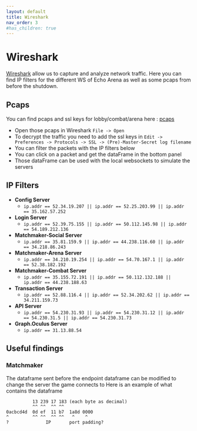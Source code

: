 ```yaml
---
layout: default
title: Wireshark
nav_order: 3
#has_children: true
---
```


# Wireshark

[Wireshark] allow us to capture and analyze network traffic. 
Here you can find IP filters for the different WS of Echo Arena as well as some pcaps from before the shutdown.

## Pcaps

You can find pcaps and ssl keys for lobby/combat/arena here : [pcaps]

- Open those pcaps in Wireshark `File -> Open`
- To decrypt the traffic you need to add the ssl keys in `Edit -> Preferences -> Protocols -> SSL -> (Pre)-Master-Secret log filename`
- You can filter the packets with the IP filters below
- You can click on a packet and get the dataFrame in the bottom panel
- Those dataFrame can be used with the local websockets to simulate the servers

## IP Filters

- **Config Server**
    - `ip.addr == 52.34.19.207 || ip.addr == 52.25.203.99 || ip.addr == 35.162.57.252`
- **Login Server**
    - `ip.addr == 52.39.75.155 || ip.addr == 50.112.145.98 || ip.addr == 54.189.212.136`
- **Matchmaker-Social Server**
    - `ip.addr == 35.81.159.9 || ip.addr == 44.238.116.60 || ip.addr == 34.218.86.243`
- **Matchmaker-Arena Server**
    - `ip.addr == 34.210.19.254 || ip.addr == 54.70.167.1 || ip.addr == 52.38.182.192`
- **Matchmaker-Combat Server**
    - `ip.addr == 35.155.72.191 || ip.addr == 50.112.132.188 || ip.addr == 44.238.188.63`
- **Transaction Server**
    - `ip.addr == 52.88.116.4 || ip.addr == 52.34.202.62 || ip.addr == 34.211.159.73`
- **API Server**
    - `ip.addr == 54.230.31.93 || ip.addr == 54.230.31.12 || ip.addr == 54.230.31.5 || ip.addr == 54.230.31.73`
- **Graph.Oculus Server**
    - `ip.addr == 31.13.88.54`

## Useful findings

### Matchmaker

The dataframe sent before the endpoint dataframe can be modified to change the server the game connects to
Here is an example of what contains the dataframe

```
          13 239 17 183 (each byte as decimal)
          ^^ ^^  ^^ ^^
0acbcd4d  0d ef  11 b7  1a8d 0000
^         ^^ ^^  ^^ ^^   ^    ^
?              IP       port padding?
```

[pcaps]: https://drive.google.com/file/d/1IAu0ZZuZrNNiwc7CzOleWvMZtFdJ2uUk/view?usp=sharing
[Wireshark]: https://www.wireshark.org/